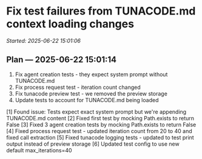 # Fix test failures from TUNACODE.md context loading changes
_Started: 2025-06-22 15:01:06_

## Plan — 2025-06-22 15:01:14
1. Fix agent creation tests - they expect system prompt without TUNACODE.md
2. Fix process request test - iteration count changed
3. Fix tunacode preview test - we removed the preview storage
4. Update tests to account for TUNACODE.md being loaded

[1] Found issue: Tests expect exact system prompt but we're appending TUNACODE.md content
[2] Fixed first test by mocking Path.exists to return False
[3] Fixed 3 agent creation tests by mocking Path.exists to return False
[4] Fixed process request test - updated iteration count from 20 to 40 and fixed call extraction
[5] Fixed tunacode logging tests - updated to test print output instead of preview storage
[6] Updated test config to use new default max_iterations=40
